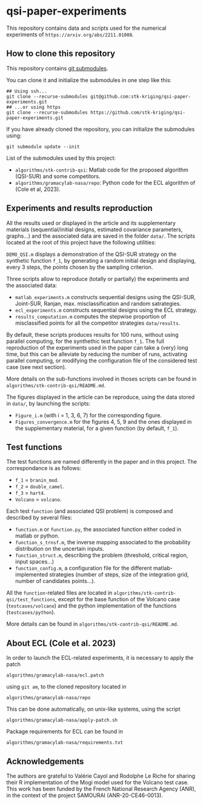 # qsi-paper-experiments

This repository contains data and scripts used for the numerical experiments of `https://arxiv.org/abs/2211.01008`.

## How to clone this repository

This repository contains [git submodules](https://git-scm.com/book/en/v2/Git-Tools-Submodules).

You can clone it and initialize the submodules in one step like this:
```
## Using ssh...
git clone --recurse-submodules git@github.com:stk-kriging/qsi-paper-experiments.git
## ...or using https
git clone --recurse-submodules https://github.com/stk-kriging/qsi-paper-experiments.git
```

If you have already cloned the repository, you can initialize the submodules using:
```
git submodule update --init
```

List of the submodules used by this project:
 * `algorithms/stk-contrib-qsi`: Matlab code for the proposed algorithm (QSI-SUR) and some competitors.
 * `algorithms/gramacylab-nasa/repo`: Python code for the ECL algorithm of (Cole et al, 2023).

## Experiments and results reproduction

All the results used or displayed in the article and its supplementary materials (sequential/initial designs, estimated covariance parameters, graphs...) and the associated data are saved in the folder `data/`. The scripts located at the root of this project have the following utilities:

`DEMO_QSI.m` displays a demonstration of the QSI-SUR strategy on the synthetic function `f_1`, by generating a random initial design and displaying, every 3 steps, the points chosen by the sampling criterion.

Three scripts allow to reproduce (totally or partially) the experiments and the associated data:
- `matlab_experiments.m` constructs sequential designs using the QSI-SUR, Joint-SUR, Ranjan, max. misclassification and random satrategies.
- `ecl_experiments.m` constructs sequential designs using the ECL strategy.
- `results_computation.m` computes the stepwise proportion of misclassified points for all the competitor strategies `data/results`.

By default, these scripts produces results for 100 runs, without using parallel computing, for the synthethic test function `f_1`. The full reproduction of the experiments used in the paper can take a (very) long time, but this can be alleviate 
by reducing the number of runs, activating parallel computing, or modifying the configuration file of the considered test case (see next section). 

More details on the sub-functions involved in thoses scripts can be found in `algorithms/stk-contrib-qsi/README.md`.

The figures displayed in the article can be reproduce, using the data stored in `data/`, by launching the scripts:
- `Figure_i.m` (with i = 1, 3, 6, 7) for the corresponding figure.
- `Figures_convergence.m` for the figures 4, 5, 9 and the ones displayed in the supplementary material, for a given function (by default, `f_1`).

## Test functions
The test functions are named differently in the paper and in this project. The correspondance is as follows:
- `f_1` = `branin_mod`.
- `f_2` = `double_camel`.
- `f_3` = `hart4`.
- `Volcano` = `volcano`.

Each test `function` (and associated QSI problem) is composed and described by several files:
- `function.m` or `function.py`, the associated function either coded in matlab or python.
- `function_s_trnsf.m`, the inverse mapping associated to the probability distribution on the uncertain inputs.
- `function_struct.m`, describing the problem (threshold, critical region, input spaces...)
- `function_config.m`, a configuration file for the different matlab-implemented strategies (number of steps, size of the integration grid, number of candidates points...).

All the `function`-related files are located in `algorithms/stk-contrib-qsi/test_functions`, except for the base function of the Volcano case (`testcases/volcano`) and the python implementation
of the functions (`testcases/python`).

More details can be found in `algorithms/stk-contrib-qsi/README.md`.

## About ECL (Cole et al. 2023)

In order to launch the ECL-related experiments, it is necessary to apply the patch

    algorithms/gramacylab-nasa/ecl.patch
	
using `git am`, to the cloned repository located in

    algorithms/gramacylab-nasa/repo

This can be done automatically, on unix-like systems, using the script

    algorithms/gramacylab-nasa/apply-patch.sh

Package requirements for ECL can be found in

    algorithms/gramacylab-nasa/requirements.txt


## Acknowledgements

The authors are grateful to Valérie Cayol and Rodolphe Le Riche for sharing their R implementation of the Mogi model used for the Volcano test case.
This work has been funded by the French National Research Agency (ANR), in the context of the project SAMOURAI (ANR-20-CE46-0013).

